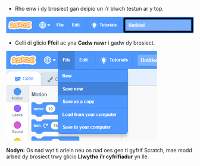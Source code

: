 + Rho enw i dy brosiect gan deipio un i’r blwch testun ar y top.

![blwch testun end prosiect scratch](images/name-annotated.png)

+ Gelli di glicio **Ffeil** ac yna **Cadw nawr** i gadw dy brosiect.

![sgrinlun](images/save.png)

**Nodyn:** Os nad wyt ti arlein neu os nad oes gen ti gyfrif Scratch, mae modd arbed dy brosiect trwy glicio **Llwytho i’r cyfrifiadur** yn lle.